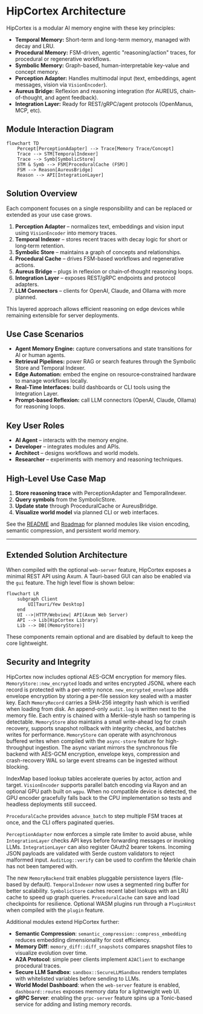 # HipCortex Architecture

HipCortex is a modular AI memory engine with these key principles:

- **Temporal Memory:** Short-term and long-term memory, managed with decay and LRU.
- **Procedural Memory:** FSM-driven, agentic "reasoning/action" traces, for procedural or regenerative workflows.
- **Symbolic Memory:** Graph-based, human-interpretable key-value and concept memory.
- **Perception Adapter:** Handles multimodal input (text, embeddings, agent messages, vision via `VisionEncoder`).
- **Aureus Bridge:** Reflexion and reasoning integration (for AUREUS, chain-of-thought, and agent feedback).
- **Integration Layer:** Ready for REST/gRPC/agent protocols (OpenManus, MCP, etc).

## Module Interaction Diagram

```mermaid
flowchart TD
    Percept[PerceptionAdapter] --> Trace[Memory Trace/Concept]
    Trace --> STM[TemporalIndexer]
    Trace --> Symb[SymbolicStore]
    STM & Symb --> FSM[ProceduralCache (FSM)]
    FSM --> Reason[AureusBridge]
    Reason --> API[IntegrationLayer]
```

## Solution Overview

Each component focuses on a single responsibility and can be replaced or
extended as your use case grows.

1. **Perception Adapter** – normalizes text, embeddings and vision input using `VisionEncoder` into memory traces.
2. **Temporal Indexer** – stores recent traces with decay logic for short or
   long‑term retention.
3. **Symbolic Store** – maintains a graph of concepts and relationships.
4. **Procedural Cache** – drives FSM-based workflows and regenerative actions.
5. **Aureus Bridge** – plugs in reflexion or chain‑of‑thought reasoning loops.
6. **Integration Layer** – exposes REST/gRPC endpoints and protocol adapters.
7. **LLM Connectors** – clients for OpenAI, Claude, and Ollama with more planned.

This layered approach allows efficient reasoning on edge devices while remaining
extensible for server deployments.

## Use Case Scenarios

- **Agent Memory Engine:** capture conversations and state transitions for AI or
  human agents.
- **Retrieval Pipelines:** power RAG or search features through the Symbolic
  Store and Temporal Indexer.
- **Edge Automation:** embed the engine on resource‑constrained hardware to
  manage workflows locally.
- **Real‑Time Interfaces:** build dashboards or CLI tools using the Integration Layer.
- **Prompt-based Reflexion:** call LLM connectors (OpenAI, Claude, Ollama) for reasoning loops.

## Key User Roles
- **AI Agent** – interacts with the memory engine.
- **Developer** – integrates modules and APIs.
- **Architect** – designs workflows and world models.
- **Researcher** – experiments with memory and reasoning techniques.

## High-Level Use Case Map
1. **Store reasoning trace** with PerceptionAdapter and TemporalIndexer.
2. **Query symbols** from the SymbolicStore.
3. **Update state** through ProceduralCache or AureusBridge.
4. **Visualize world model** via planned CLI or web interfaces.

See the [README](../README.md) and [Roadmap](./roadmap.md) for planned modules
like vision encoding, semantic compression, and persistent world memory.

---

## Extended Solution Architecture

When compiled with the optional `web-server` feature, HipCortex exposes a minimal REST API using Axum. A Tauri-based GUI can also be enabled via the `gui` feature. The high level flow is shown below:

```mermaid
flowchart LR
    subgraph Client
        UI[Tauri/Yew Desktop]
    end
    UI -->|HTTP/Webview| API(Axum Web Server)
    API --> Lib[HipCortex Library]
    Lib --> DB[(MemoryStore)]
```

These components remain optional and are disabled by default to keep the core lightweight.

## Security and Integrity

HipCortex now includes optional AES-GCM encryption for memory files. `MemoryStore::new_encrypted` loads and writes encrypted JSONL where each record is protected with a per-entry nonce. `new_encrypted_envelope` adds envelope encryption by storing a per-file session key sealed with a master key. Each `MemoryRecord` carries a SHA-256 integrity hash which is verified when loading from disk.
An append-only `audit.log` is written next to the memory file. Each entry is chained with a Merkle-style hash so tampering is detectable. `MemoryStore` also maintains a small write-ahead log for crash recovery, supports snapshot rollback with integrity checks, and batches writes for performance.
`MemoryStore` can operate with asynchronous buffered writes when compiled with the `async-store` feature for high-throughput ingestion. The async variant mirrors the synchronous file backend with AES-GCM encryption, envelope keys, compression and crash-recovery WAL so large event streams can be ingested without blocking.

IndexMap based lookup tables accelerate queries by actor, action and target.
`VisionEncoder` supports parallel batch encoding via Rayon and an optional GPU path built on `wgpu`. When no compatible device is detected, the GPU encoder gracefully falls back to the CPU implementation so tests and headless deployments still succeed.

`ProceduralCache` provides `advance_batch` to step multiple FSM traces at once, and the CLI offers paginated queries.

`PerceptionAdapter` now enforces a simple rate limiter to avoid abuse, while `IntegrationLayer` checks API keys before forwarding messages or invoking LLMs.
`IntegrationLayer` can also register OAuth2 bearer tokens. Incoming JSON payloads are validated with Serde custom validators to reject malformed input.
`AuditLog::verify` can be used to confirm the Merkle chain has not been tampered with.

The new `MemoryBackend` trait enables pluggable persistence layers (file-based by default). `TemporalIndexer` now uses a segmented ring buffer for better scalability. `SymbolicStore` caches recent label lookups with an LRU cache to speed up graph queries. `ProceduralCache` can save and load checkpoints for resilience. Optional WASM plugins run through a `PluginHost` when compiled with the `plugin` feature.

Additional modules extend HipCortex further:

- **Semantic Compression**: `semantic_compression::compress_embedding` reduces embedding dimensionality for cost efficiency.
- **Memory Diff**: `memory_diff::diff_snapshots` compares snapshot files to visualize evolution over time.
- **A2A Protocol**: simple peer clients implement `A2AClient` to exchange procedural traces.
- **Secure LLM Sandbox**: `sandbox::SecureLLMSandbox` renders templates with whitelisted variables before sending to LLMs.
- **World Model Dashboard**: when the `web-server` feature is enabled, `dashboard::routes` exposes memory data for a lightweight web UI.
- **gRPC Server**: enabling the `grpc-server` feature spins up a Tonic-based service for adding and listing memory records.
